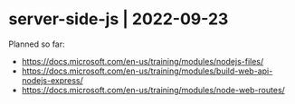 # server-side-js | 2022-09-23

Planned so far:
- https://docs.microsoft.com/en-us/training/modules/nodejs-files/
- https://docs.microsoft.com/en-us/training/modules/build-web-api-nodejs-express/
- https://docs.microsoft.com/en-us/training/modules/node-web-routes/
